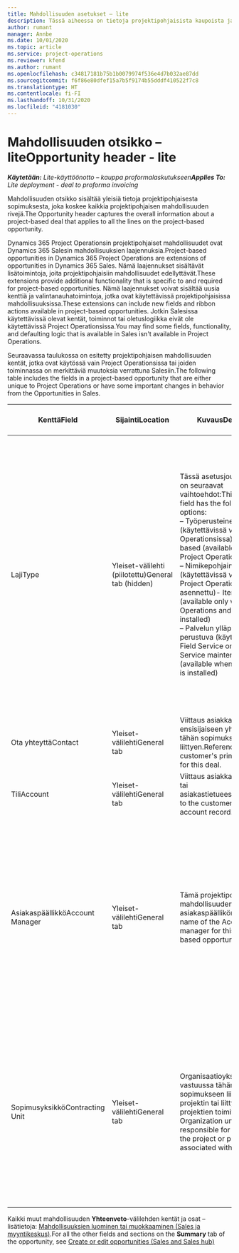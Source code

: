 ```yaml
---
title: Mahdollisuuden asetukset – lite
description: Tässä aiheessa on tietoja projektipohjaisista kaupoista ja projektipohjaisista mahdollisuusriveistä.
author: rumant
manager: Annbe
ms.date: 10/01/2020
ms.topic: article
ms.service: project-operations
ms.reviewer: kfend
ms.author: rumant
ms.openlocfilehash: c34817181b75b1b0079974f536e4d7b032ae87dd
ms.sourcegitcommit: f6f86e80dfef15a7b5f9174b55dddf410522f7c8
ms.translationtype: HT
ms.contentlocale: fi-FI
ms.lasthandoff: 10/31/2020
ms.locfileid: "4181030"
---
```

# <a name="opportunity-header---lite"></a><span data-ttu-id="69b53-103">Mahdollisuuden otsikko – lite</span><span class="sxs-lookup"><span data-stu-id="69b53-103">Opportunity header - lite</span></span>

<span data-ttu-id="69b53-104">_**Käytetään:** Lite-käyttöönotto – kauppa proformalaskutukseen_</span><span class="sxs-lookup"><span data-stu-id="69b53-104">_**Applies To:** Lite deployment - deal to proforma invoicing_</span></span>

<span data-ttu-id="69b53-105">Mahdollisuuden otsikko sisältää yleisiä tietoja projektipohjaisesta sopimuksesta, joka koskee kaikkia projektipohjaisen mahdollisuuden rivejä.</span><span class="sxs-lookup"><span data-stu-id="69b53-105">The Opportunity header captures the overall information about a project-based deal that applies to all the lines on the project-based opportunity.</span></span>

<span data-ttu-id="69b53-106">Dynamics 365 Project Operationsin projektipohjaiset mahdollisuudet ovat Dynamics 365 Salesin mahdollisuuksien laajennuksia.</span><span class="sxs-lookup"><span data-stu-id="69b53-106">Project-based opportunities in Dynamics 365 Project Operations are extensions of opportunities in Dynamics 365 Sales.</span></span> <span data-ttu-id="69b53-107">Nämä laajennukset sisältävät lisätoimintoja, joita projektipohjaisiin mahdollisuudet edellyttävät.</span><span class="sxs-lookup"><span data-stu-id="69b53-107">These extensions provide additional functionality that is specific to and required for project-based opportunities.</span></span> <span data-ttu-id="69b53-108">Nämä laajennukset voivat sisältää uusia kenttiä ja valintanauhatoimintoja, jotka ovat käytettävissä projektipohjaisissa mahdollisuuksissa.</span><span class="sxs-lookup"><span data-stu-id="69b53-108">These extensions can include new fields and ribbon actions available in project-based opportunities.</span></span> <span data-ttu-id="69b53-109">Jotkin Salesissa käytettävissä olevat kentät, toiminnot tai oletuslogiikka eivät ole käytettävissä Project Operationsissa.</span><span class="sxs-lookup"><span data-stu-id="69b53-109">You may find some fields, functionality, and defaulting logic that is available in Sales isn't available in Project Operations.</span></span>

<span data-ttu-id="69b53-110">Seuraavassa taulukossa on esitetty projektipohjaisen mahdollisuuden kentät, jotka ovat käytössä vain Project Operationsissa tai joiden toiminnassa on merkittäviä muutoksia verrattuna Salesiin.</span><span class="sxs-lookup"><span data-stu-id="69b53-110">The following table includes the fields in a project-based opportunity that are either unique to Project Operations or have some important changes in behavior from the Opportunities in Sales.</span></span>

| <span data-ttu-id="69b53-111">**Kenttä**</span><span class="sxs-lookup"><span data-stu-id="69b53-111">**Field**</span></span> | <span data-ttu-id="69b53-112">**Sijainti**</span><span class="sxs-lookup"><span data-stu-id="69b53-112">**Location**</span></span> | <span data-ttu-id="69b53-113">**Kuvaus**</span><span class="sxs-lookup"><span data-stu-id="69b53-113">**Description**</span></span> | <span data-ttu-id="69b53-114">**Loppupään vaikutus**</span><span class="sxs-lookup"><span data-stu-id="69b53-114">**Downstream impact**</span></span> |
| --- | --- | --- | --- |
| <span data-ttu-id="69b53-115">Laji</span><span class="sxs-lookup"><span data-stu-id="69b53-115">Type</span></span> | <span data-ttu-id="69b53-116">Yleiset-välilehti (piilotettu)</span><span class="sxs-lookup"><span data-stu-id="69b53-116">General tab (hidden)</span></span> | <span data-ttu-id="69b53-117">Tässä asetusjoukkokentässä on seuraavat vaihtoehdot:</span><span class="sxs-lookup"><span data-stu-id="69b53-117">This option set field has the following options:</span></span></br><span data-ttu-id="69b53-118">– Työperusteinen (käytettävissä vain Project Operationsissa)</span><span class="sxs-lookup"><span data-stu-id="69b53-118">- Work-based (available only with Project Operations)</span></span></br><span data-ttu-id="69b53-119">– Nimikepohjainen (käytettävissä vain, kun Project Operations ja Sales on asennettu)</span><span class="sxs-lookup"><span data-stu-id="69b53-119">- Item-based (available only when Project Operations and Sales are installed)</span></span></br><span data-ttu-id="69b53-120">– Palvelun ylläpitoon perustuva (käytettävissä, kun Field Service on asennettu)</span><span class="sxs-lookup"><span data-stu-id="69b53-120">- Service maintenance-based (available when Field Service is installed)</span></span> | <span data-ttu-id="69b53-121">Kun käytät Project Operations -sovellusta, tämän kentän arvoksi määritetään automaattisesti **Työperusteinen**, joka määrittää mahdollisuuden projektipohjaiseksi.</span><span class="sxs-lookup"><span data-stu-id="69b53-121">When you use Project Operations, this field value is automatically set to **Work-based** which classifies the Opportunity as project-based.</span></span> <span data-ttu-id="69b53-122">Mahdollisuuden on oltava projektipohjainen, jotta kaikki projektikohtaiset laajennukset ja toiminnot voidaan ottaa käyttöön tämän sopimuksen loppupään myyntiprosessissa.</span><span class="sxs-lookup"><span data-stu-id="69b53-122">An Opportunity should be project-based to enable all project-specific extensions and functionality in the downstream sales process for this deal.</span></span> |
| <span data-ttu-id="69b53-123">Ota yhteyttä</span><span class="sxs-lookup"><span data-stu-id="69b53-123">Contact</span></span> | <span data-ttu-id="69b53-124">Yleiset-välilehti</span><span class="sxs-lookup"><span data-stu-id="69b53-124">General tab</span></span> | <span data-ttu-id="69b53-125">Viittaus asiakkaan ensisijaiseen yhteyshenkilöön tähän sopimukseen liittyen.</span><span class="sxs-lookup"><span data-stu-id="69b53-125">Reference to the customer's primary contact for this deal.</span></span> | |
| <span data-ttu-id="69b53-126">Tili</span><span class="sxs-lookup"><span data-stu-id="69b53-126">Account</span></span> | <span data-ttu-id="69b53-127">Yleiset-välilehti</span><span class="sxs-lookup"><span data-stu-id="69b53-127">General tab</span></span> | <span data-ttu-id="69b53-128">Viittaus asiakkaan yritykseen tai asiakastietueeseen.</span><span class="sxs-lookup"><span data-stu-id="69b53-128">Reference to the customer's company or account record.</span></span> | |
| <span data-ttu-id="69b53-129">Asiakaspäällikkö</span><span class="sxs-lookup"><span data-stu-id="69b53-129">Account Manager</span></span> | <span data-ttu-id="69b53-130">Yleiset-välilehti</span><span class="sxs-lookup"><span data-stu-id="69b53-130">General tab</span></span> | <span data-ttu-id="69b53-131">Tämä projektipohjaisen mahdollisuuden asiakaspäällikön nimi.</span><span class="sxs-lookup"><span data-stu-id="69b53-131">The name of the Account manager for this project-based opportunity.</span></span> | <span data-ttu-id="69b53-132">Asiakkuuspäällikkö vastaa asiakassuhteen hallinnasta koko projektin elinkaaren ajan.</span><span class="sxs-lookup"><span data-stu-id="69b53-132">The Account manager is responsible for managing the relationship with the customer through the completion of this project.</span></span> <span data-ttu-id="69b53-133">Asiakkuuspäällikköön sidotun varattavan resurssin tietueen perusteella sopimusyksikkö on oletusarvo.</span><span class="sxs-lookup"><span data-stu-id="69b53-133">Based on the bookable resource record tied to the Account manager, the contracting unit is defaulted.</span></span> |
| <span data-ttu-id="69b53-134">Sopimusyksikkö</span><span class="sxs-lookup"><span data-stu-id="69b53-134">Contracting Unit</span></span> | <span data-ttu-id="69b53-135">Yleiset-välilehti</span><span class="sxs-lookup"><span data-stu-id="69b53-135">General tab</span></span> | <span data-ttu-id="69b53-136">Organisaatioyksikkö, joka on vastuussa tähän sopimukseen liittyvän projektin tai liittyvien projektien toimituksesta.</span><span class="sxs-lookup"><span data-stu-id="69b53-136">The Organization unit that is responsible for the delivery of the project or projects associated with this deal.</span></span> | <span data-ttu-id="69b53-137">Sopimusyksikkö on sen yrityksen osasto, joka suorittaa projektit, kun sopimus on tehty.</span><span class="sxs-lookup"><span data-stu-id="69b53-137">The contracting unit is the division of the company that will complete the project(s) after the deal is closed.</span></span> <span data-ttu-id="69b53-138">Jokaisella sopimusyksiköllä on valuutta, ja tätä valuuttaa käytetään projektin aikana arvioitujen ja todellisten kustannusten raportoimiseen.</span><span class="sxs-lookup"><span data-stu-id="69b53-138">Every contracting unit has a currency, and this currency is used to report estimated and actual costs incurred during the project.</span></span> |

<span data-ttu-id="69b53-139">Kaikki muut mahdollisuuden **Yhteenveto**-välilehden kentät ja osat – lisätietoja: [Mahdollisuuksien luominen tai muokkaaminen (Sales ja myyntikeskus)](https://docs.microsoft.com/dynamics365/sales-enterprise/create-edit-opportunity-sales).</span><span class="sxs-lookup"><span data-stu-id="69b53-139">For all the other fields and sections on the **Summary** tab of the opportunity, see [Create or edit opportunities (Sales and Sales hub)](https://docs.microsoft.com/dynamics365/sales-enterprise/create-edit-opportunity-sales)</span></span>
